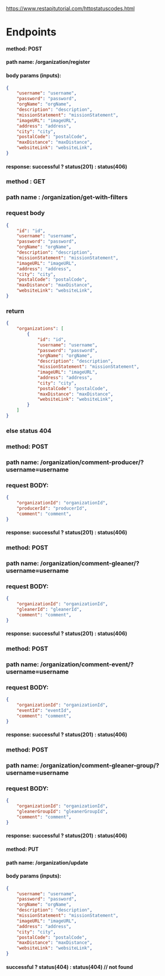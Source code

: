 https://www.restapitutorial.com/httpstatuscodes.html
# Endpoints


#### method: POST
#### path name: /organization/register
#### body params (inputs): 
```JSON
{
    "username": "username",
    "password": "password",
    "orgName": "orgName",
    "description": "description",
    "missionStatement": "missionStatement",
    "imageURL": "imageURL",
    "address": "address",
    "city": "city",
    "postalCode": "postalCode",
    "maxDistance": "maxDistance",
    "websiteLink": "websiteLink",
}
```
#### response: successful ? status(201) : status(406)


### method : GET 
### path name : /organization/get-with-filters
### request body
```JSON
{
    "id": "id",
    "username": "username",
    "password": "password",
    "orgName": "orgName",
    "description": "description",
    "missionStatement": "missionStatement",
    "imageURL": "imageURL",
    "address": "address",
    "city": "city",
    "postalCode": "postalCode",
    "maxDistance": "maxDistance",
    "websiteLink": "websiteLink",
}
```
### return 
```JSON
{
    "organizations": [
        {
            "id": "id",
            "username": "username",
            "password": "password",
            "orgName": "orgName",
            "description": "description",
            "missionStatement": "missionStatement",
            "imageURL": "imageURL",
            "address": "address",
            "city": "city",
            "postalCode": "postalCode",
            "maxDistance": "maxDistance",
            "websiteLink": "websiteLink",
        }
    ]
}
```
### else status 404


### method: POST
### path name: /organization/comment-producer/?username=username
### request BODY:
```JSON
{
    "organizationId": "organizationId",
    "producerId": "producerId",
    "comment": "comment",
}
```
#### response: successful ? status(201) : status(406)


### method: POST
### path name: /organization/comment-gleaner/?username=username
### request BODY:
```JSON
{
    "organizationId": "organizationId",
    "gleanerId": "gleanerId",
    "comment": "comment",
}
```
#### response: successful ? status(201) : status(406)


### method: POST
### path name: /organization/comment-event/?username=username
### request BODY:
```JSON
{
    "organizationId": "organizationId",
    "eventId": "eventId",
    "comment": "comment",
}
```
#### response: successful ? status(201) : status(406)


### method: POST
### path name: /organization/comment-gleaner-group/?username=username
### request BODY:
```JSON
{
    "organizationId": "organizationId",
    "gleanerGroupId": "gleanerGroupId",
    "comment": "comment",
}
```
#### response: successful ? status(201) : status(406)


#### method: PUT
#### path name: /organization/update
#### body params (inputs): 
```JSON
{
    "username": "username",
    "password": "password",
    "orgName": "orgName",
    "description": "description",
    "missionStatement": "missionStatement",
    "imageURL": "imageURL",
    "address": "address",
    "city": "city",
    "postalCode": "postalCode",
    "maxDistance": "maxDistance",
    "websiteLink": "websiteLink",
}
```
#### successful ? status(404) : status(404) // not found
